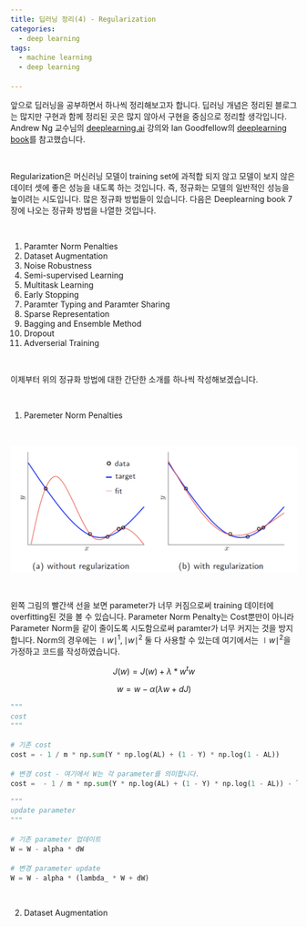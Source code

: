 ```yaml
---
title: 딥러닝 정리(4) - Regularization
categories:
  - deep learning
tags:
  - machine learning
  - deep learning

---
```


앞으로 딥러닝을 공부하면서 하나씩 정리해보고자 합니다. 딥러닝 개념은 정리된 블로그는 많지만 구현과 함께 정리된 곳은 많지 않아서 구현을 중심으로 정리할 생각입니다. Andrew Ng 교수님의 [deeplearning.ai](https://www.coursera.org/courses?query=deeplearning.ai) 강의와 Ian Goodfellow의 [deeplearning book](http://www.deeplearningbook.org/)를 참고했습니다. 

<br/>

Regularization은 머신러닝 모델이 training set에 과적합 되지 않고 모델이 보지 않은 데이터 셋에 좋은 성능을 내도록 하는 것입니다. 즉, 정규화는 모델의 일반적인 성능을 높이려는 시도입니다. 많은 정규화 방법들이 있습니다. 다음은 Deeplearning book 7장에 나오는 정규화 방법을 나열한 것입니다.

<br/>

1. Paramter Norm Penalties
2. Dataset Augmentation
3. Noise Robustness
4. Semi-supervised Learning
5. Multitask Learning
6. Early Stopping
7. Paramter Typing and Paramter Sharing
8. Sparse Representation
9. Bagging and Ensemble Method
10. Dropout
11. Adverserial Training

<br/>

이제부터 위의 정규화 방법에 대한 간단한 소개를 하나씩 작성해보겠습니다.

<br/>

1. Paremeter Norm Penalties

<br/>

![](/assets/images/deep-learning/regularization/weight-decay.png)

<br/>

왼쪽 그림의 빨간색 선을 보면 parameter가 너무 커짐으로써 training 데이터에 overfitting된 것을 볼 수 있습니다. Parameter Norm Penalty는 Cost뿐만이 아니라 Parameter Norm을 같이 줄이도록 시도함으로써 paramter가 너무 커지는 것을 방지합니다. Norm의 경우에는 $\mid w\mid^1 , \mid w \mid ^2$ 둘 다 사용할 수 있는데 여기에서는 $\mid w \mid^2$을 가정하고 코드를 작성하였습니다. 

$$J(w) = J(w) + \lambda*w^tw$$

$$w = w - \alpha(\lambda w + dJ)​$$

```python
"""
cost
"""

# 기존 cost
cost = - 1 / m * np.sum(Y * np.log(AL) + (1 - Y) * np.log(1 - AL))

# 변경 cost - 여기에서 W는 각 parameter를 의미합니다.
cost =  - 1 / m * np.sum(Y * np.log(AL) + (1 - Y) * np.log(1 - AL)) - lambda_ * (1 / 2m) * np.sum(np.multiply(W, W))
```

```python
"""
update parameter
"""

# 기존 parameter 업데이트
W = W - alpha * dW

# 변경 parameter update 
W = W - alpha * (lambda_ * W + dW) 
```

<br/>

2. Dataset Augmentation

